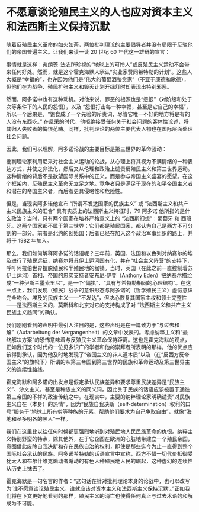 # 不愿意谈论殖民主义的人也应对资本主义和法西斯主义保持沉默

随着反殖民主义革命的如火如荼，两位批判理论的主要倡导者并没有局限于反驳他们的帝国普遍主义。让我们来读一读 20 世纪 60 年代这一雄辩的宣言：

事情就是这样：弗朗茨-法农所珍视的“地球上的可怜人”或反殖民主义运动不会带来任何好处。然而，就是这个霍克海默人承认“实业家赞同希特勒的计划”。这些人大概是“幸福的”，也许因为他们是“伟大的葡萄酒鉴赏家”（不亚于康德和歌德），但他们在为战争、殖民扩张主义和毁灭计划开绿灯时却表现出特别邪恶。

然而，阿多诺中也有这种动机。对他来说，罪恶的根源也是“怨恨”（对阶级和处于次等条件下的人民的怨恨），以及 “怨恨打击每一种幸福，甚至是它自己的幸福”，所以一个后果是，“饱食成了一个先验的斥责词，尽管它唯一不好的地方将是有的人没有东西吃。” 在尼采的时代，他拒绝接受任何关于社会问题的客体性论述，将其归入失败者的悔恨范畴。同样，批判理论的两位主要代表人物也在国际层面处理社会问题。

因此，我们可以理解，阿多诺论战的主要目标是第三世界的革命骚动：

批判理论家利用尼采对社会主义运动的论战，从心理上将其视为不满情绪的一种表达方式，并使之非法化，然后又从伦理和政治上谴责反殖民主义和第三世界运动。这种情绪的背后不是欲望国际关系中的正义，而是参与帝国主义盛宴的愿望。在这个框架内，反殖民主义革命无立足之地。竞争者只是满足于现在的和平帝国主义者和潜在的帝国主义者，而后者更具侵略性和危险性。

但是，当现实阿多诺他宣布 “所谓不发达国家的民族主义” 或 “法西斯主义和共产主义民族主义的汇合” 具有实质上的法西斯主义特征时，79 阿多诺 他所指的是什么政治？当时，只有两个国家在培养严格意义上的 “法西斯幻想”：葡萄牙 和 西班牙。这两个国家都不属于第三世界；它们都是殖民国家，都认为自己是西方不可分割的一部分。前者是北约的创始国；后者已经在加入这个政治军事组织的路上，并将于 1982 年加入。

那么，我们如何解释阿多诺的话语呢？三年前，英国、法国和以色列对纳赛尔的埃及进行了殖民远征，纳赛尔将苏伊士运河国有化，并在“社会主义阵营”的支持下，呼吁阿拉伯世界摆脱殖民和半殖民地的枷锁。当时，英国（在此之前一直控制着苏伊士运河）首相、帝国的忠实支持者安东尼·伊登（Anthony Eden）把纳赛尔描绘成“一种伊斯兰墨索里尼”，是一个“偏执”，“具有与希特勒相同的心理结构”。在这一点上，我们发现（殖民）战争的意识形态与阿多诺的（哲学殖民主义）虚假意识完全吻合。埃及的民族主义——“不发达”，但决心恢复其国家主权和领土完整性——是法西斯主义的，莫斯科和北京对它的支持构成了对 “法西斯主义和共产主义民族主义趋同”的确认。

我们刚刚看到的声明中最引人注目的是，这些声明是在一篇致力于“与过去和解”（Aufarbeitung der Vergangenheit）的文章中发表的。考虑纳粹主义和“最终解决方案”的恐怖意味着与反殖民主义革命保持距离。这也是霍克海默的观点，正如我们这个时代的一位见多识广的学者和他的崇拜者所表明的那样，他的优点应该得到承认，因为他及时地发现了“帝国主义的非人道本质”以及（在“反西方反帝国主义”的旗帜下）所谓的从第三帝国到第三世界的民族和革命运动及第三世界主义的连续性路线。

霍克海默和阿多诺的出发点是假定承认民族差异和要求尊重民族差异是“民族主义”、沙文主义，甚至是种族主义的同义词，因此关于民族的话语应该被置于通往第三帝国的不祥的政治传统之中。在现实中，主要的纳粹理论家明确谴责“对民族主义自在（本身）的热情”，因为“民族自我决断（self-determination）权利的口号”服务于“地球上所有劣等种族的元素，帮助他们要求为自己争取自由”，就像“海地和圣多明各的黑人”一样。

我们在这里比以往任何时候都更强烈地听到对殖民地人民民族革命的仇恨。纳粹主义特别野蛮的特点，除其他外，在于它企图在欧洲的心脏地带建立一个殖民帝国，意图借此废除自我决断和存在民族自治的权利，即使是那些迄今为止一直得到整个国际社会承认的民族。阿多诺希特勒的话语宣言中宣称，西方不惜一切代价抵御受犹太人和布尔什维克煽动者煽动的有色人种殖民地人民的崛起，这种虚幻的连续性从历史上抹去了。

霍克海默是一句名言的作者：“这句话在针对批判理论本身的论战中，也可以改写为‘谁不愿意谈论殖民主义，谁就应该对资本主义和法西斯主义保持沉默’。”正如我们将在下文更好地看到的那样，殖民主义的消亡也使得任何真正与过去术语的和解成为不可能。

